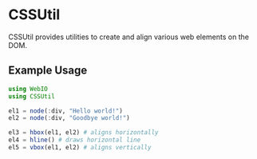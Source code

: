 # CSSUtil

CSSUtil provides utilities to create and align
various web elements on the DOM.

## Example Usage
```julia
using WebIO
using CSSUtil

el1 = node(:div, "Hello world!")
el2 = node(:div, "Goodbye world!")

el3 = hbox(el1, el2) # aligns horizontally
el4 = hline() # draws horizontal line
el5 = vbox(el1, el2) # aligns vertically
```
